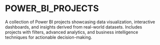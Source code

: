 # POWER_BI_PROJECTS
A collection of Power BI projects showcasing data visualization, interactive dashboards, and insights derived from real-world datasets. Includes projects with filters, advanced analytics, and business intelligence techniques for actionable decision-making. 
